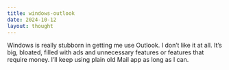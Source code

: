 ```yaml
---
title: windows-outlook
date: 2024-10-12
layout: thought
---
```

Windows is really stubborn in getting me use Outlook. I don’t like it at all. It’s big, bloated, filled with ads and unnecessary features or features that require money. I’ll keep using plain old Mail app as long as I can.